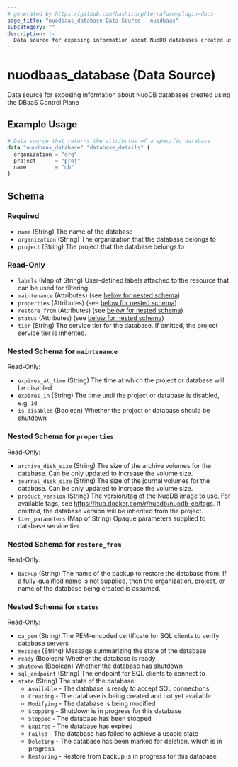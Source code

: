```yaml
---
# generated by https://github.com/hashicorp/terraform-plugin-docs
page_title: "nuodbaas_database Data Source - nuodbaas"
subcategory: ""
description: |-
  Data source for exposing information about NuoDB databases created using the DBaaS Control Plane
---
```


# nuodbaas_database (Data Source)

Data source for exposing information about NuoDB databases created using the DBaaS Control Plane

## Example Usage

```terraform
# Data source that returns the attributes of a specific database
data "nuodbaas_database" "database_details" {
  organization = "org"
  project      = "proj"
  name         = "db"
}
```

<!-- schema generated by tfplugindocs -->
## Schema

### Required

- `name` (String) The name of the database
- `organization` (String) The organization that the database belongs to
- `project` (String) The project that the database belongs to

### Read-Only

- `labels` (Map of String) User-defined labels attached to the resource that can be used for filtering
- `maintenance` (Attributes) (see [below for nested schema](#nestedatt--maintenance))
- `properties` (Attributes) (see [below for nested schema](#nestedatt--properties))
- `restore_from` (Attributes) (see [below for nested schema](#nestedatt--restore_from))
- `status` (Attributes) (see [below for nested schema](#nestedatt--status))
- `tier` (String) The service tier for the database. If omitted, the project service tier is inherited.

<a id="nestedatt--maintenance"></a>
### Nested Schema for `maintenance`

Read-Only:

- `expires_at_time` (String) The time at which the project or database will be disabled
- `expires_in` (String) The time until the project or database is disabled, e.g. `1d`
- `is_disabled` (Boolean) Whether the project or database should be shutdown


<a id="nestedatt--properties"></a>
### Nested Schema for `properties`

Read-Only:

- `archive_disk_size` (String) The size of the archive volumes for the database. Can be only updated to increase the volume size.
- `journal_disk_size` (String) The size of the journal volumes for the database. Can be only updated to increase the volume size.
- `product_version` (String) The version/tag of the NuoDB image to use. For available tags, see https://hub.docker.com/r/nuodb/nuodb-ce/tags. If omitted, the database version will be inherited from the project.
- `tier_parameters` (Map of String) Opaque parameters supplied to database service tier.


<a id="nestedatt--restore_from"></a>
### Nested Schema for `restore_from`

Read-Only:

- `backup` (String) The name of the backup to restore the database from. If a fully-qualified name is not supplied, then the organization, project, or name of the database being created is assumed.


<a id="nestedatt--status"></a>
### Nested Schema for `status`

Read-Only:

- `ca_pem` (String) The PEM-encoded certificate for SQL clients to verify database servers
- `message` (String) Message summarizing the state of the database
- `ready` (Boolean) Whether the database is ready
- `shutdown` (Boolean) Whether the database has shutdown
- `sql_endpoint` (String) The endpoint for SQL clients to connect to
- `state` (String) The state of the database:
  * `Available` - The database is ready to accept SQL connections
  * `Creating` - The database is being created and not yet available
  * `Modifying` - The database is being modified
  * `Stopping` - Shutdown is in progress for this database
  * `Stopped` - The database has been stopped
  * `Expired` - The database has expired
  * `Failed` - The database has failed to achieve a usable state
  * `Deleting` - The database has been marked for deletion, which is in progress
  * `Restoring` - Restore from backup is in progress for this database
